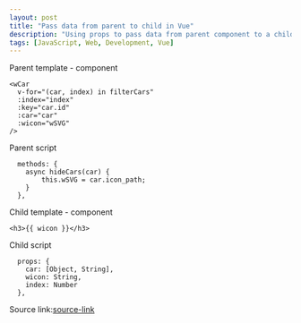 ```yaml
---
layout: post
title: "Pass data from parent to child in Vue"
description: "Using props to pass data from parent component to a child component"
tags: [JavaScript, Web, Development, Vue]
---
```


Parent template - component

```
<wCar
  v-for="(car, index) in filterCars"
  :index="index"
  :key="car.id"
  :car="car"
  :wicon="wSVG"
/>
```

Parent script

```
  methods: {
    async hideCars(car) {
        this.wSVG = car.icon_path;
    }
  },
```

Child template - component

```
<h3>{{ wicon }}</h3>
```

Child script

```
  props: {
    car: [Object, String],
    wicon: String,
    index: Number
  },
```

Source link:[source-link](https://vuejs.org/guide/components/props.html#prop-passing-details)